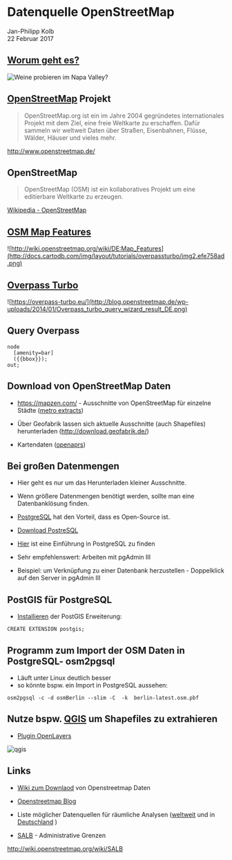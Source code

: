 # Datenquelle OpenStreetMap
Jan-Philipp Kolb  
22 Februar 2017  

## [Worum geht es?](http://blog.revolutionanalytics.com/2012/07/making-beautiful-maps-in-r-with-ggmap.html)

![Weine probieren im Napa Valley?](http://revolution-computing.typepad.com/.a/6a010534b1db25970b0177432e8f61970d-800wi)

## [OpenStreetMap](http://www.openstreetmap.de/) Projekt

> OpenStreetMap.org ist ein im Jahre 2004 gegründetes internationales Projekt mit dem Ziel, eine freie Weltkarte zu erschaffen. Dafür sammeln wir weltweit Daten über Straßen, Eisenbahnen, Flüsse, Wälder, Häuser und vieles mehr. 

<http://www.openstreetmap.de/>


## OpenStreetMap

> OpenStreetMap (OSM) ist ein kollaboratives Projekt um eine editierbare Weltkarte zu erzeugen.

[Wikipedia - OpenStreetMap](https://en.wikipedia.org/wiki/OpenStreetMap)

## [OSM Map Features](http://wiki.openstreetmap.org/wiki/DE:Map_Features)

![http://wiki.openstreetmap.org/wiki/DE:Map_Features](http://docs.cartodb.com/img/layout/tutorials/overpassturbo/img2.efe758ad.png)


## [Overpass Turbo](https://overpass-turbo.eu/)



![https://overpass-turbo.eu/](http://blog.openstreetmap.de/wp-uploads/2014/01/Overpass_turbo_query_wizard_result_DE.png)


## Query Overpass

```
node
  [amenity=bar]
  ({{bbox}});
out;
```

## Download von OpenStreetMap Daten

- https://mapzen.com/ - Ausschnitte von OpenStreetMap für einzelne Städte ([metro extracts](https://mapzen.com/data/metro-extracts/))



- Über Geofabrik lassen sich aktuelle Ausschnitte (auch Shapefiles) herunterladen (http://download.geofabrik.de/)

- Kartendaten ([openaprs](http://www.openaprs.net/))

## Bei großen Datenmengen

- Hier geht es nur um das Herunterladen kleiner Ausschnitte.
- Wenn größere Datenmengen benötigt werden, sollte man eine Datenbanklösung finden.
- [PostgreSQL](http://www.postgresql.org/) hat den Vorteil, dass es Open-Source ist.

- [Download PostreSQL](http://www.postgresql.org/download/windows/)

- [Hier](https://datashenanigan.wordpress.com/2015/05/18/getting-started-with-postgresql-in-r/) ist eine Einführung in PostgreSQL zu finden

- Sehr empfehlenswert: Arbeiten mit pgAdmin III
- Beispiel: um Verknüpfung zu einer Datenbank herzustellen - Doppelklick auf den Server in pgAdmin III


## PostGIS für PostgreSQL

- [Installieren](http://postgis.net/install/) der PostGIS Erweiterung:

```
CREATE EXTENSION postgis;
```


## Programm zum Import der OSM Daten in PostgreSQL- osm2pgsql

- Läuft unter Linux deutlich besser
- so könnte bspw. ein Import in PostgreSQL aussehen:

```
osm2pgsql -c -d osmBerlin --slim -C  -k  berlin-latest.osm.pbf
```

## Nutze bspw. [QGIS](http://www.qgis.org/de/site/) um Shapefiles zu extrahieren

- [Plugin OpenLayers](http://www.qgistutorials.com/de/docs/downloading_osm_data.html)

![qgis](https://underdark.files.wordpress.com/2012/07/stamen_watercolor1.png?w=700)

## Links

- [Wiki zum Downlaod](http://wiki.openstreetmap.org/wiki/Downloading_data) von Openstreetmap Daten

- [Openstreetmap Blog](http://blog.openstreetmap.de/)

- Liste möglicher Datenquellen für räumliche Analysen ([weltweit](http://wiki.openstreetmap.org/wiki/Potential_Datasources) und in  [Deutschland](http://wiki.openstreetmap.org/wiki/DE:Potential_Datasources)
)


- [SALB](http://wiki.openstreetmap.org/wiki/SALB) - Administrative Grenzen

<http://wiki.openstreetmap.org/wiki/SALB>

